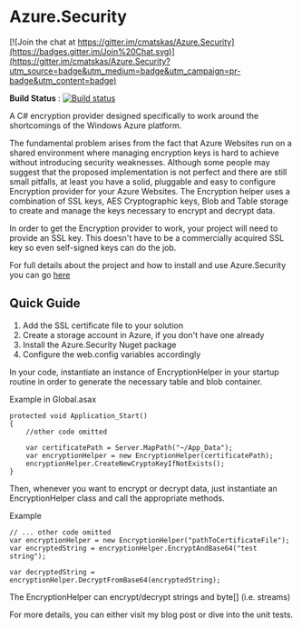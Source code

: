 Azure.Security
==============

[![Join the chat at https://gitter.im/cmatskas/Azure.Security](https://badges.gitter.im/Join%20Chat.svg)](https://gitter.im/cmatskas/Azure.Security?utm_source=badge&utm_medium=badge&utm_campaign=pr-badge&utm_content=badge)

**Build Status** : [![Build status](https://ci.appveyor.com/api/projects/status/fyb9bs6e2d8w8xtn)](https://ci.appveyor.com/project/cmatskas/azure-security)

A C# encryption provider designed specifically to work around the shortcomings of the Windows Azure platform.

The fundamental problem arises from the fact that Azure Websites run on a shared environment where managing encryption keys is hard to achieve without introducing security weaknesses. Although some people may suggest that the proposed implementation is not perfect and there are still small pitfalls, at least you have a solid, pluggable and easy to configure Encryption provider for your Azure Websites. The Encryption helper uses a combination of SSL keys, AES Cryptographic keys, Blob and Table storage to create and manage the keys necessary to encrypt and decrypt data.

In order to get the Encryption provider to work, your project will need to provide an SSL key. This doesn't have to be a commercially acquired SSL key so even self-signed keys can do the job.

For full details about the project and how to install and use Azure.Security you can go [here](https://cmatskas.com/a-c-encryption-provider-for-azure-websites/)

## Quick Guide

1. Add the SSL certificate file to your solution
2. Create a storage account in Azure, if you don't have one already
3. Install the Azure.Security Nuget package
4. Configure the web.config variables accordingly

In your code, instantiate an instance of EncryptionHelper in your startup routine in order to generate the necessary table and blob container.

Example in Global.asax
```
protected void Application_Start()
{
 	//other code omitted
 
 	var certificatePath = Server.MapPath("~/App_Data");
 	var encryptionHelper = new EncryptionHelper(certificatePath);
 	encryptionHelper.CreateNewCryptoKeyIfNotExists();
}
```

Then, whenever you want to encrypt or decrypt data, just instantiate an EncryptionHelper class and call the appropriate methods.

Example
```
// ... other code omitted
var encryptionHelper = new EncryptionHelper("pathToCertificateFile");
var encryptedString = encryptionHelper.EncryptAndBase64("test string");

var decryptedString = encryptionHelper.DecryptFromBase64(encryptedString);
```

The EncryptionHelper can encrypt/decrypt strings and byte[] (i.e. streams)

For more details, you can either visit my blog post or dive into the unit tests.

